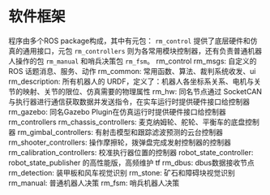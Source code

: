 # 软件框架
程序由多个ROS package构成，其中有元包： `rm_control` 提供了底层硬件和仿真的通用接口，元包 `rm_controllers` 则为各常用模块控制器，还有负责普通机器人操作的包 `rm_manual` 和哨兵决策包 `rm_fsm`。
rm_control
rm_msgs: 自定义的 ROS 话题消息、服务、动作
rm_common: 常用函数、算法、裁判系统收发、ui
rm_description: 所有机器人的 URDF，定义了：机器人各坐标系关系、电机与关节的映射、关节的限位、仿真需要的物理属性
rm_hw: 同名节点通过 SocketCAN 与执行器进行通信获取数据并发送指令，在实车运行时提供硬件接口给控制器
rm_gazebo: 同名Gazebo Plugin在仿真运行时提供硬件接口给控制器
rm_controllers
rm_chassis_controllers: 麦克纳姆轮、舵轮、平衡车的底盘控制器
rm_gimbal_controllers: 有射击模型和跟踪滤波预测的云台控制器
rm_shooter_controllers: 操作摩擦轮，拨弹盘完成发射控制器的控制器
rm_calibration_controllers: 校准执行器位置的控制器
robot_state_controller: robot_state_publisher 的高性能版，高频维护 tf
rm_dbus: dbus数据接收节点
rm_detection: 装甲板和风车视觉识别
rm_stone: 矿石和障碍块视觉识别
rm_manual: 普通机器人决策
rm_fsm: 哨兵机器人决策